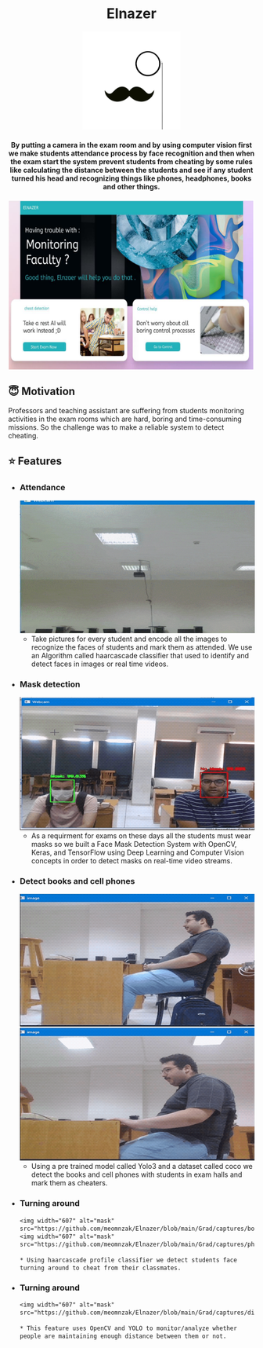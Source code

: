 <h1 align="center">Elnazer</h1>

<div align= "center"><img src="https://github.com/meomnzak/Elnazer/blob/main/Grad/captures/logo.png" width="200" height="200"/>
  <h4>By putting a camera in the exam room and by using computer vision first we make  students attendance process by face recognition and then when the exam start the system prevent students from cheating by some rules like calculating the distance between the students and see if any student turned his head and recognizing things like phones, headphones, books and other things.</h4>
</div>

<div align= "center"><img src="https://github.com/meomnzak/Elnazer/blob/main/Grad/captures/home.PNG"/></div>

## :innocent: Motivation
Professors and teaching assistant are suffering from students monitoring activities in the exam rooms which are hard, boring and time-consuming missions. So the challenge was to make a reliable system to detect cheating.


## :star: Features
 - ### Attendance
      <img width="607" alt="attendace" src="https://github.com/meomnzak/Elnazer/blob/main/Grad/captures/attendance.gif">
      
      * Take pictures for every student and encode all the images to recognize the faces of students and mark them as attended. We use an Algorithm called haarcascade classifier that used to identify and detect faces in images or real time videos.

      
 - ### Mask detection
      <img width="607" alt="mask" src="https://github.com/meomnzak/Elnazer/blob/main/Grad/captures/mask.gif">
      
      * As a requirment for exams on these days all the students must wear masks so we built a Face Mask Detection System with OpenCV, Keras, and TensorFlow using Deep Learning and Computer Vision concepts in order to detect masks on real-time video streams.
 
 - ### Detect books and cell phones
      <img width="607" alt="mask" src="https://github.com/meomnzak/Elnazer/blob/main/Grad/captures/book.gif">
      <img width="607" alt="mask" src="https://github.com/meomnzak/Elnazer/blob/main/Grad/captures/phone.gif">
      
      * Using a pre trained model called Yolo3 and a dataset called coco we detect the books and cell phones with students in exam halls and mark them as cheaters.

      
- ### Turning around
      <img width="607" alt="mask" src="https://github.com/meomnzak/Elnazer/blob/main/Grad/captures/book.gif">
      <img width="607" alt="mask" src="https://github.com/meomnzak/Elnazer/blob/main/Grad/captures/phone.gif">
      
      * Using haarcascade profile classifier we detect students face turning around to cheat from their classmates.

- ### Turning around
      <img width="607" alt="mask" src="https://github.com/meomnzak/Elnazer/blob/main/Grad/captures/distance.gif">
      
      * This feature uses OpenCV and YOLO to monitor/analyze whether people are maintaining enough distance between them or not.








